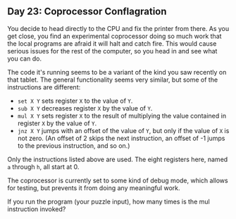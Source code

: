 ## Day 23: Coprocessor Conflagration ##

You decide to head directly to the CPU and fix the printer from there. As you get close, you find an 
experimental coprocessor doing so much work that the local programs are afraid it will halt and 
catch fire. This would cause serious issues for the rest of the computer, so you head in and see 
what you can do.

The code it's running seems to be a variant of the kind you saw recently on that tablet. The general 
functionality seems very similar, but some of the instructions are different:

* ```set X Y``` sets register ```X``` to the value of ```Y```.
* ```sub X Y``` decreases register ```X``` by the value of ```Y```.
* ```mul X Y``` sets register ```X``` to the result of multiplying the value contained in register 
  ```X``` by the value of ```Y```.
* ```jnz X Y``` jumps with an offset of the value of ```Y```, but only if the value of ```X``` is 
  not zero. (An offset of 2 skips the next instruction, an offset of -1 jumps to the previous 
  instruction, and so on.)

Only the instructions listed above are used. The eight registers here, named ```a``` through 
```h```, all start at 0.

The coprocessor is currently set to some kind of debug mode, which allows for testing, but prevents 
it from doing any meaningful work.

If you run the program (your puzzle input), how many times is the mul instruction invoked?

